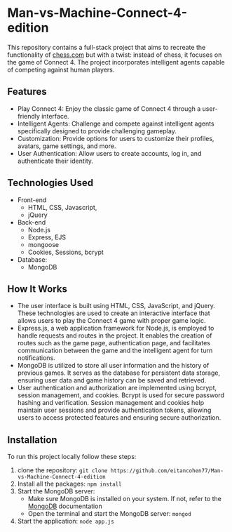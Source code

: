 # Man-vs-Machine-Connect-4-edition
This repository contains a full-stack project that aims to recreate the functionality of [chess.com](https://www.chess.com/) but with a twist: instead of chess, it focuses on the game of Connect 4. The project incorporates intelligent agents capable of competing against human players.

## Features
* Play Connect 4: Enjoy the classic game of Connect 4 through a user-friendly interface.
* Intelligent Agents: Challenge and compete against intelligent agents specifically designed to provide challenging gameplay.
* Customization: Provide options for users to customize their profiles, avatars, game settings, and more.
* User Authentication: Allow users to create accounts, log in, and authenticate their identity.

## Technologies Used
- Front-end
  - HTML, CSS, Javascript,
  - jQuery
- Back-end
  - Node.js
  - Express, EJS
  - mongoose
  - Cookies, Sessions, bcrypt
- Database:
  - MongoDB

## How It Works
- The user interface is built using HTML, CSS, JavaScript, and jQuery. These technologies are used to create an interactive interface that allows users to play the Connect 4 game with proper game logic.
- Express.js, a web application framework for Node.js, is employed to handle requests and routes in the project. It enables the creation of routes such as the game page, authentication page, and facilitates communication between the game and the intelligent agent for turn notifications.
- MongoDB is utilized to store all user information and the history of previous games. It serves as the database for persistent data storage, ensuring user data and game history can be saved and retrieved.
- User authentication and authorization are implemented using bcrypt, session management, and cookies. Bcrypt is used for secure password hashing and verification. Session management and cookies help maintain user sessions and provide authentication tokens, allowing users to access protected features and ensuring secure authorization.
 
## Installation
To run this project locally follow these steps:
1. clone the repository: `git clone https://github.com/eitancohen77/Man-vs-Machine-Connect-4-edition`
2. Install all the packages: `npm install`
3. Start the MongoDB server:
    - Make sure MongoDB is installed on your system. If not, refer to the [MongoDB](https://www.mongodb.com/) documentation
    - Open the terminal and start the MongoDB server: `mongod`
4. Start the application: `node app.js`
